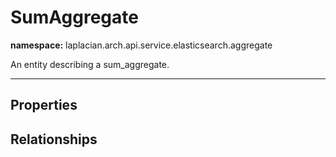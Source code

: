 # **SumAggregate**
**namespace:** laplacian.arch.api.service.elasticsearch.aggregate

An entity describing a sum_aggregate.



---

## Properties

## Relationships